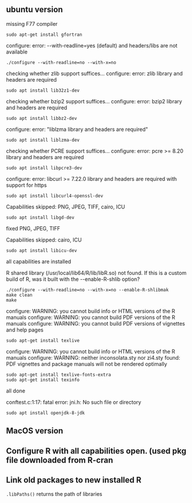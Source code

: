 ## ubuntu version

missing F77 compiler

```
sudo apt-get install gfortran
```

configure: error: --with-readline=yes (default) and headers/libs are not available

```
./configure --with-readline=no --with-x=no

```
checking whether zlib support suffices... configure: error: zlib library and headers are required

```
sudo apt install lib32z1-dev 
```
checking whether bzip2 support suffices... configure: error: bzip2 library and headers are required

```
sudo apt install libbz2-dev
```
configure: error: "liblzma library and headers are required"

```
sudo apt install liblzma-dev
```
checking whether PCRE support suffices... configure: error: pcre >= 8.20 library and headers are required

```
sudo apt install libpcre3-dev
```
configure: error: libcurl >= 7.22.0 library and headers are required with support for https

```
sudo apt install libcurl4-openssl-dev
```
Capabilities skipped:      PNG, JPEG, TIFF, cairo, ICU


```
sudo apt install libgd-dev
```
fixed PNG, JPEG, TIFF


Capabilities skipped:      cairo, ICU

```
sudo apt install libicu-dev
```
all capabilities are installed

R shared library (/usr/local/lib64/R/lib/libR.so) not found. If this is a custom build of R, was it built with the --enable-R-shlib option?

```
./configure --with-readline=no --with-x=no --enable-R-shlibmak
make clean
make
```

configure: WARNING: you cannot build info or HTML versions of the R manuals
configure: WARNING: you cannot build PDF versions of the R manuals
configure: WARNING: you cannot build PDF versions of vignettes and help pages

```
sudo apt-get install texlive
```

configure: WARNING: you cannot build info or HTML versions of the R manuals
configure: WARNING: neither inconsolata.sty nor zi4.sty found: PDF vignettes and package manuals will not be rendered optimally

```
sudo apt-get install texlive-fonts-extra
sudo apt-get install texinfo
```
all done


conftest.c:1:17: fatal error: jni.h: No such file or directory
```
sudo apt install openjdk-8-jdk 
```



## MacOS version 
## Configure R with all capabilities open. (used pkg file downloaded from R-cran 


## Link old packages to new installed R

`.libPaths()` returns the path of libraries

